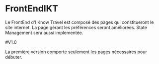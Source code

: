 # FrontEndIKT

Le FrontEnd d'I Know Travel est composé des pages qui constitueront le site internet. La page gérant les préférences seront améliorées. 
State Management sera aussi implementée.


#V1.0

La première version comporte seulement les pages nécessaires pour débuter.


